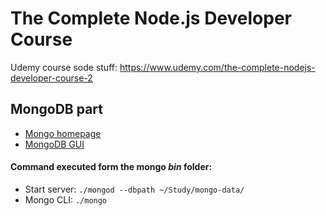# The Complete Node.js Developer Course   

Udemy course sode stuff: https://www.udemy.com/the-complete-nodejs-developer-course-2   

## MongoDB part
- [Mongo homepage](https://www.mongodb.com/)   
- [MongoDB GUI](https://robomongo.org/)

#### Command executed form the mongo _bin_ folder:   
- Start server: `./mongod --dbpath ~/Study/mongo-data/`   
- Mongo CLI: `./mongo`   
